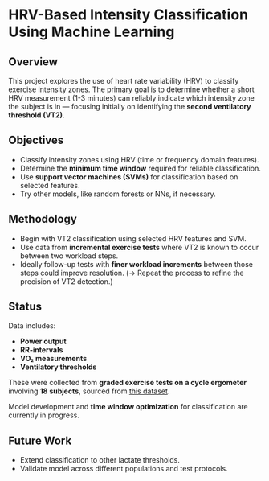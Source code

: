 # HRV-Based Intensity Classification Using Machine Learning

## Overview
This project explores the use of heart rate variability (HRV) to classify exercise intensity zones. The primary goal is to determine whether a short HRV measurement (1-3 minutes) can reliably indicate which intensity zone the subject is in — focusing initially on identifying the **second ventilatory threshold (VT2)**.

## Objectives
- Classify intensity zones using HRV (time or frequency domain features).
- Determine the **minimum time window** required for reliable classification.
- Use **support vector machines (SVMs)** for classification based on selected features.
- Try other models, like random forests or NNs, if necessary.

## Methodology
- Begin with VT2 classification using selected HRV features and SVM.
- Use data from **incremental exercise tests** where VT2 is known to occur between two workload steps.
- Ideally follow-up tests with **finer workload increments** between those steps could improve resolution.
(-> Repeat the process to refine the precision of VT2 detection.)

## Status
Data includes:
- **Power output**
- **RR-intervals**
- **VO₂ measurements**
- **Ventilatory thresholds**

These were collected from **graded exercise tests on a cycle ergometer** involving **18 subjects**, sourced from [this dataset](https://physionet.org/content/actes-cycloergometer-exercise/1.0.0/).

Model development and **time window optimization** for classification are currently in progress.

## Future Work
- Extend classification to other lactate thresholds.
- Validate model across different populations and test protocols.
